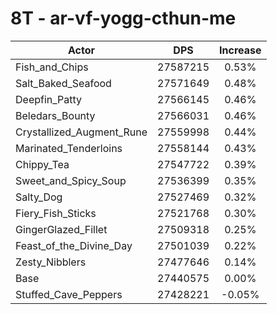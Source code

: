# 8T - ar-vf-yogg-cthun-me
| Actor | DPS | Increase |
|---|:---:|:---:|
|Fish_and_Chips|27587215|0.53%|
|Salt_Baked_Seafood|27571649|0.48%|
|Deepfin_Patty|27566145|0.46%|
|Beledars_Bounty|27566031|0.46%|
|Crystallized_Augment_Rune|27559998|0.44%|
|Marinated_Tenderloins|27558144|0.43%|
|Chippy_Tea|27547722|0.39%|
|Sweet_and_Spicy_Soup|27536399|0.35%|
|Salty_Dog|27527469|0.32%|
|Fiery_Fish_Sticks|27521768|0.30%|
|GingerGlazed_Fillet|27509318|0.25%|
|Feast_of_the_Divine_Day|27501039|0.22%|
|Zesty_Nibblers|27477646|0.14%|
|Base|27440575|0.00%|
|Stuffed_Cave_Peppers|27428221|-0.05%|
